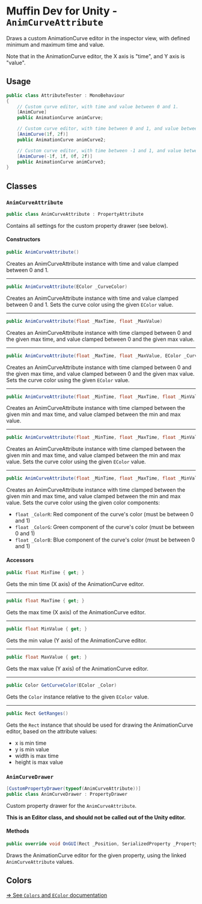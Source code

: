 # Muffin Dev for Unity - `AnimCurveAttribute`

Draws a custom AnimationCurve editor in the inspector view, with defined minimum and maximum time and value.

Note that in the AnimationCurve editor, the X axis is "time", and Y axis is "value".

## Usage

```cs
public class AttributeTester : MonoBehaviour
{
    // Custom curve editor, with time and value between 0 and 1.
    [AnimCurve]
    public AnimationCurve animCurve;

    // Custom curve editor, with time between 0 and 1, and value between 0 and 2.
    [AnimCurve(1f, 2f)]
    public AnimationCurve animCurve2;

    // Custom curve editor, with time between -1 and 1, and value between 0 and 2.
    [AnimCurve(-1f, 1f, 0f, 2f)]
    public AnimationCurve animCurve3;
}
```

## Classes

### `AnimCurveAttribute`

```cs
public class AnimCurveAttribute : PropertyAttribute
```

Contains all settings for the custom property drawer (see below).

#### Constructors

```cs
public AnimCurveAttribute()
```

Creates an AnimCurveAttribute instance with time and value clamped between 0 and 1.

---

```cs
public AnimCurveAttribute(EColor _CurveColor)
```

Creates an AnimCurveAttribute instance with time and value clamped between 0 and 1. Sets the curve color using the given `EColor` value.

---

```cs
public AnimCurveAttribute(float _MaxTime, float _MaxValue)
```

Creates an AnimCurveAttribute instance with time clamped between 0 and the given max time, and value clamped between 0 and the given max value.

---

```cs
public AnimCurveAttribute(float _MaxTime, float _MaxValue, EColor _CurveColor)
```

Creates an AnimCurveAttribute instance with time clamped between 0 and the given max time, and value clamped between 0 and the given max value. Sets the curve color using the given `EColor` value.

---

```cs
public AnimCurveAttribute(float _MinTime, float _MaxTime, float _MinValue, float _MaxValue)
```

Creates an AnimCurveAttribute instance with time clamped between the given min and max time, and value clamped between the min and max value.

---

```cs
public AnimCurveAttribute(float _MinTime, float _MaxTime, float _MinValue, float _MaxValue, EColor _CurveColor)
```

Creates an AnimCurveAttribute instance with time clamped between the given min and max time, and value clamped between the min and max value. Sets the curve color using the given `EColor` value.

---

```cs
public AnimCurveAttribute(float _MinTime, float _MaxTime, float _MinValue, float _MaxValue, float _ColorR, float _ColorG, float _ColorB)
```

Creates an AnimCurveAttribute instance with time clamped between the given min and max time, and value clamped between the min and max value. Sets the curve color using the given color components:

* `float _ColorR`: Red component of the curve's color (must be between 0 and 1)
* `float _ColorG`: Green component of the curve's color (must be between 0 and 1)
* `float _ColorB`: Blue component of the curve's color (must be between 0 and 1)

#### Accessors

```cs
public float MinTime { get; }
```

Gets the min time (X axis) of the AnimationCurve editor.

---

```cs
public float MaxTime { get; }
```

Gets the max time (X axis) of the AnimationCurve editor.

---

```cs
public float MinValue { get; }
```

Gets the min value (Y axis) of the AnimationCurve editor.

---

```cs
public float MaxValue { get; }
```

Gets the max value (Y axis) of the AnimationCurve editor.

---

```cs
public Color GetCurveColor(EColor _Color)
```

Gets the `Color` instance relative to the given `EColor` value.

---

```cs
public Rect GetRanges()
```

Gets the `Rect` instance that should be used for drawing the AnimationCurve editor, based on the attribute values:

- x is min time
- y is min value
- width is max time
- height is max value

### `AnimCurveDrawer`

```cs
[CustomPropertyDrawer(typeof(AnimCurveAttribute))]
public class AnimCurveDrawer : PropertyDrawer
```

Custom property drawer for the `AnimCurveAttribute`.

**This is an Editor class, and should not be called out of the Unity editor.**

#### Methods

```cs
public override void OnGUI(Rect _Position, SerializedProperty _Property, GUIContent _Label)
```

Draws the AnimationCurve editor for the given property, using the linked `AnimCurveAttribute` values.

## Colors

[=> See `Colors` and `EColor` documentation](../Others/colors.md)